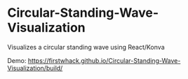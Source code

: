 # Circular-Standing-Wave-Visualization
Visualizes a circular standing wave using React/Konva



Demo: https://firstwhack.github.io/Circular-Standing-Wave-Visualization/build/
